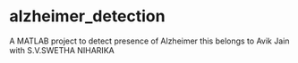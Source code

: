 # alzheimer_detection
A MATLAB project to detect presence of Alzheimer 
this belongs to Avik Jain with S.V.SWETHA NIHARIKA 
